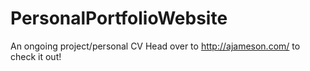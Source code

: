 # PersonalPortfolioWebsite
An ongoing project/personal CV
Head over to http://ajameson.com/ to check it out!
